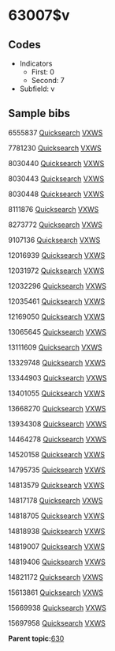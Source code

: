 # 63007$v

## Codes

-   Indicators
    -   First: 0
    -   Second: 7
-   Subfield: v

## Sample bibs

6555837 [Quicksearch](https://search.library.yale.edu/catalog/6555837) [VXWS](http://prodorbis.library.yale.edu:7014/vxws/GetHoldingsService?bibId=6555837)

7781230 [Quicksearch](https://search.library.yale.edu/catalog/7781230) [VXWS](http://prodorbis.library.yale.edu:7014/vxws/GetHoldingsService?bibId=7781230)

8030440 [Quicksearch](https://search.library.yale.edu/catalog/8030440) [VXWS](http://prodorbis.library.yale.edu:7014/vxws/GetHoldingsService?bibId=8030440)

8030443 [Quicksearch](https://search.library.yale.edu/catalog/8030443) [VXWS](http://prodorbis.library.yale.edu:7014/vxws/GetHoldingsService?bibId=8030443)

8030448 [Quicksearch](https://search.library.yale.edu/catalog/8030448) [VXWS](http://prodorbis.library.yale.edu:7014/vxws/GetHoldingsService?bibId=8030448)

8111876 [Quicksearch](https://search.library.yale.edu/catalog/8111876) [VXWS](http://prodorbis.library.yale.edu:7014/vxws/GetHoldingsService?bibId=8111876)

8273772 [Quicksearch](https://search.library.yale.edu/catalog/8273772) [VXWS](http://prodorbis.library.yale.edu:7014/vxws/GetHoldingsService?bibId=8273772)

9107136 [Quicksearch](https://search.library.yale.edu/catalog/9107136) [VXWS](http://prodorbis.library.yale.edu:7014/vxws/GetHoldingsService?bibId=9107136)

12016939 [Quicksearch](https://search.library.yale.edu/catalog/12016939) [VXWS](http://prodorbis.library.yale.edu:7014/vxws/GetHoldingsService?bibId=12016939)

12031972 [Quicksearch](https://search.library.yale.edu/catalog/12031972) [VXWS](http://prodorbis.library.yale.edu:7014/vxws/GetHoldingsService?bibId=12031972)

12032296 [Quicksearch](https://search.library.yale.edu/catalog/12032296) [VXWS](http://prodorbis.library.yale.edu:7014/vxws/GetHoldingsService?bibId=12032296)

12035461 [Quicksearch](https://search.library.yale.edu/catalog/12035461) [VXWS](http://prodorbis.library.yale.edu:7014/vxws/GetHoldingsService?bibId=12035461)

12169050 [Quicksearch](https://search.library.yale.edu/catalog/12169050) [VXWS](http://prodorbis.library.yale.edu:7014/vxws/GetHoldingsService?bibId=12169050)

13065645 [Quicksearch](https://search.library.yale.edu/catalog/13065645) [VXWS](http://prodorbis.library.yale.edu:7014/vxws/GetHoldingsService?bibId=13065645)

13111609 [Quicksearch](https://search.library.yale.edu/catalog/13111609) [VXWS](http://prodorbis.library.yale.edu:7014/vxws/GetHoldingsService?bibId=13111609)

13329748 [Quicksearch](https://search.library.yale.edu/catalog/13329748) [VXWS](http://prodorbis.library.yale.edu:7014/vxws/GetHoldingsService?bibId=13329748)

13344903 [Quicksearch](https://search.library.yale.edu/catalog/13344903) [VXWS](http://prodorbis.library.yale.edu:7014/vxws/GetHoldingsService?bibId=13344903)

13401055 [Quicksearch](https://search.library.yale.edu/catalog/13401055) [VXWS](http://prodorbis.library.yale.edu:7014/vxws/GetHoldingsService?bibId=13401055)

13668270 [Quicksearch](https://search.library.yale.edu/catalog/13668270) [VXWS](http://prodorbis.library.yale.edu:7014/vxws/GetHoldingsService?bibId=13668270)

13934308 [Quicksearch](https://search.library.yale.edu/catalog/13934308) [VXWS](http://prodorbis.library.yale.edu:7014/vxws/GetHoldingsService?bibId=13934308)

14464278 [Quicksearch](https://search.library.yale.edu/catalog/14464278) [VXWS](http://prodorbis.library.yale.edu:7014/vxws/GetHoldingsService?bibId=14464278)

14520158 [Quicksearch](https://search.library.yale.edu/catalog/14520158) [VXWS](http://prodorbis.library.yale.edu:7014/vxws/GetHoldingsService?bibId=14520158)

14795735 [Quicksearch](https://search.library.yale.edu/catalog/14795735) [VXWS](http://prodorbis.library.yale.edu:7014/vxws/GetHoldingsService?bibId=14795735)

14813579 [Quicksearch](https://search.library.yale.edu/catalog/14813579) [VXWS](http://prodorbis.library.yale.edu:7014/vxws/GetHoldingsService?bibId=14813579)

14817178 [Quicksearch](https://search.library.yale.edu/catalog/14817178) [VXWS](http://prodorbis.library.yale.edu:7014/vxws/GetHoldingsService?bibId=14817178)

14818705 [Quicksearch](https://search.library.yale.edu/catalog/14818705) [VXWS](http://prodorbis.library.yale.edu:7014/vxws/GetHoldingsService?bibId=14818705)

14818938 [Quicksearch](https://search.library.yale.edu/catalog/14818938) [VXWS](http://prodorbis.library.yale.edu:7014/vxws/GetHoldingsService?bibId=14818938)

14819007 [Quicksearch](https://search.library.yale.edu/catalog/14819007) [VXWS](http://prodorbis.library.yale.edu:7014/vxws/GetHoldingsService?bibId=14819007)

14819406 [Quicksearch](https://search.library.yale.edu/catalog/14819406) [VXWS](http://prodorbis.library.yale.edu:7014/vxws/GetHoldingsService?bibId=14819406)

14821172 [Quicksearch](https://search.library.yale.edu/catalog/14821172) [VXWS](http://prodorbis.library.yale.edu:7014/vxws/GetHoldingsService?bibId=14821172)

15613861 [Quicksearch](https://search.library.yale.edu/catalog/15613861) [VXWS](http://prodorbis.library.yale.edu:7014/vxws/GetHoldingsService?bibId=15613861)

15669938 [Quicksearch](https://search.library.yale.edu/catalog/15669938) [VXWS](http://prodorbis.library.yale.edu:7014/vxws/GetHoldingsService?bibId=15669938)

15697958 [Quicksearch](https://search.library.yale.edu/catalog/15697958) [VXWS](http://prodorbis.library.yale.edu:7014/vxws/GetHoldingsService?bibId=15697958)

**Parent topic:**[630](../../tags/630/630.md)


